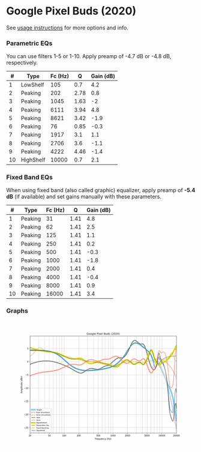# Google Pixel Buds (2020)
See [usage instructions](https://github.com/jaakkopasanen/AutoEq#usage) for more options and info.

### Parametric EQs
You can use filters 1-5 or 1-10. Apply preamp of -4.7 dB or -4.8 dB, respectively.

|   # | Type      |   Fc (Hz) |    Q |   Gain (dB) |
|-----|-----------|-----------|------|-------------|
|   1 | LowShelf  |       105 | 0.7  |         4.2 |
|   2 | Peaking   |       202 | 2.78 |         0.8 |
|   3 | Peaking   |      1045 | 1.63 |        -2   |
|   4 | Peaking   |      6111 | 3.94 |         4.8 |
|   5 | Peaking   |      8621 | 3.42 |        -1.9 |
|   6 | Peaking   |        76 | 0.85 |        -0.3 |
|   7 | Peaking   |      1917 | 3.1  |         1.1 |
|   8 | Peaking   |      2706 | 3.6  |        -1.1 |
|   9 | Peaking   |      4222 | 4.46 |        -1.4 |
|  10 | HighShelf |     10000 | 0.7  |         2.1 |

### Fixed Band EQs
When using fixed band (also called graphic) equalizer, apply preamp of **-5.4 dB** (if available) and set gains manually with these parameters.

|   # | Type    |   Fc (Hz) |    Q |   Gain (dB) |
|-----|---------|-----------|------|-------------|
|   1 | Peaking |        31 | 1.41 |         4.8 |
|   2 | Peaking |        62 | 1.41 |         2.5 |
|   3 | Peaking |       125 | 1.41 |         1.1 |
|   4 | Peaking |       250 | 1.41 |         0.2 |
|   5 | Peaking |       500 | 1.41 |        -0.3 |
|   6 | Peaking |      1000 | 1.41 |        -1.8 |
|   7 | Peaking |      2000 | 1.41 |         0.4 |
|   8 | Peaking |      4000 | 1.41 |        -0.4 |
|   9 | Peaking |      8000 | 1.41 |         0.9 |
|  10 | Peaking |     16000 | 1.41 |         3.4 |

### Graphs
![](./Google%20Pixel%20Buds%20(2020).png)

